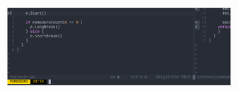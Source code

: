 ![alt text](https://raw.githubusercontent.com/domenicomastrangelo/pomodoro/main/other/screenshot.png)
